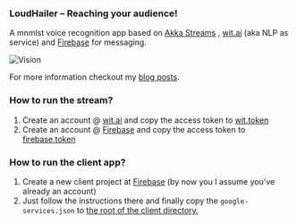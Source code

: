 ### LoudHailer – Reaching your audience!
A mnmlst voice recognition app based on [Akka Streams](http://akka.io) , [wit.ai](https://wit.ai/) (aka NLP as service) and [Firebase](firebase.google.com) for messaging. 

![Vision](http://i.imgur.com/CvWgRl0l.png) 

For more information checkout my [blog posts](http://qabbasi.github.io/articles/2016-09/loudhailer-vision). 

### How to run the stream?
1. Create an account @ [wit.ai](https://wit.ai/) and copy the access token to [wit.token]() 
2. Create an account @ [Firebase](firebase.google.com) and copy the access token to [firebase.token]() 

### How to run the client app?
1. Create a new client project at [Firebase](firebase.google.com) (by now you I assume you've already an account)
2. Just follow the instructions there and finally copy the `google-services.json` to [the root of the client directory.]() 